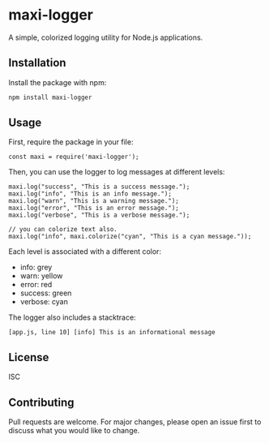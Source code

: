 # maxi-logger

A simple, colorized logging utility for Node.js applications.

## Installation

Install the package with npm:

```bash
npm install maxi-logger
```
## Usage
First, require the package in your file:

```node
const maxi = require('maxi-logger');
```

Then, you can use the logger to log messages at different levels:

```node
maxi.log("success", "This is a success message.");
maxi.log("info", "This is an info message.");
maxi.log("warn", "This is a warning message.");
maxi.log("error", "This is an error message.");
maxi.log("verbose", "This is a verbose message.");

// you can colorize text also.
maxi.log("info", maxi.colorize("cyan", "This is a cyan message."));
````

Each level is associated with a different color:

* info: grey
* warn: yellow
* error: red
* success: green
* verbose: cyan

The logger also includes a stacktrace:

```console
[app.js, line 10] [info] This is an informational message
```

## License
ISC

## Contributing
Pull requests are welcome. For major changes, please open an issue first to discuss what you would like to change.
